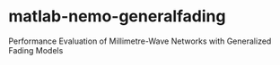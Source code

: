 # matlab-nemo-generalfading
Performance Evaluation of Millimetre-Wave Networks with Generalized Fading Models
